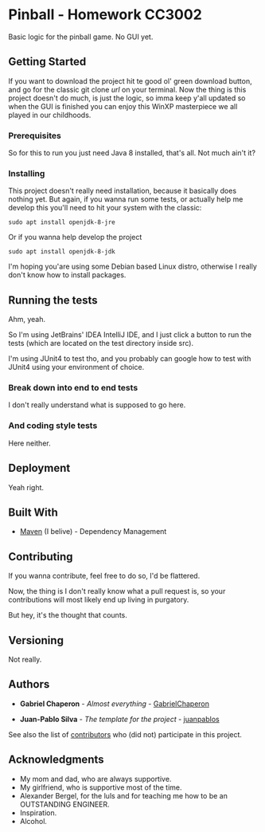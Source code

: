 # Pinball - Homework CC3002

Basic logic for the pinball game. No GUI yet.

## Getting Started

If you want to download the project hit te good ol' green download button, 
and go for the classic git clone _url_ on your terminal.
Now the thing is this project doesn't do much, is just the logic, so imma keep
 y'all updated so when the GUI is finished you can enjoy this WinXP 
 masterpiece we all played in our childhoods.

### Prerequisites

So for this to run you just need Java 8 installed, that's all.
Not much ain't it?

### Installing
This project doesn't really need installation, because it basically does 
nothing yet. But again, if you wanna run some tests, or actually help me 
develop this you'll need to hit your system with the classic:

```
sudo apt install openjdk-8-jre
```
Or if you wanna help develop the project
```
sudo apt install openjdk-8-jdk
```
I'm hoping you'are using some Debian based Linux distro, otherwise I really 
don't know how to install packages.
## Running the tests

Ahm, yeah.

So I'm using JetBrains' IDEA IntelliJ IDE, and I just click a button to run 
the tests (which are located on the test directory inside src).

I'm using JUnit4 to test tho, and you probably can google how to test with 
JUnit4 using your environment of choice.

### Break down into end to end tests

I don't really understand what is supposed to go here.

### And coding style tests


Here neither.

## Deployment

Yeah right.

## Built With

* [Maven](https://maven.apache.org/) (I belive) - Dependency Management

## Contributing

If you wanna contribute, feel free to do so, I'd be flattered.

Now, the thing is I don't really know what a pull request is, so your 
contributions will most likely end up living in purgatory.

But hey, it's the thought that counts.

## Versioning

Not really. 

## Authors

* **Gabriel Chaperon** - *Almost everything* - [GabrielChaperon](https://github.com/GabrielChaperon)

* **Juan-Pablo Silva** - *The template for the project* - [juanpablos](https://github.com/juanpablos)

See also the list of [contributors](https://github.com/GabrielChaperon/cc3002-pinball/contributors) who
(did not) participate in this project.

## Acknowledgments

* My mom and dad, who are always supportive.
* My girlfriend, who is supportive most of the time.
* Alexander Bergel, for the luls and for teaching me how to be an OUTSTANDING ENGINEER.
* Inspiration.
* Alcohol.